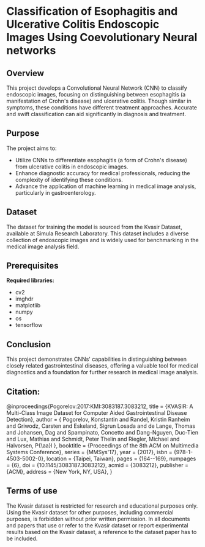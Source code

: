 # Classification of Esophagitis and Ulcerative Colitis Endoscopic Images Using Coevolutionary Neural networks

## Overview
This project develops a Convolutional Neural Network (CNN) to classify endoscopic images, focusing on distinguishing between esophagitis (a manifestation of Crohn's disease) and ulcerative colitis. Though similar in symptoms, these conditions have different treatment approaches. Accurate and swift classification can aid significantly in diagnosis and treatment.

## Purpose
The project aims to:
- Utilize CNNs to differentiate esophagitis (a form of Crohn's disease) from ulcerative colitis in endoscopic images.
- Enhance diagnostic accuracy for medical professionals, reducing the complexity of identifying these conditions.
- Advance the application of machine learning in medical image analysis, particularly in gastroenterology.

## Dataset
The dataset for training the model is sourced from the Kvasir Dataset, available at Simula Research Laboratory. This dataset includes a diverse collection of endoscopic images and is widely used for benchmarking in the medical image analysis field.

## Prerequisites
**Required libraries:**
- cv2
- imghdr
- matplotlib
- numpy
- os
- tensorflow


## Conclusion
This project demonstrates CNNs' capabilities in distinguishing between closely related gastrointestinal diseases, offering a valuable tool for medical diagnostics and a foundation for further research in medical image analysis.

## Citation:
@inproceedings{Pogorelov:2017:KMI:3083187.3083212,
  title = {KVASIR: A Multi-Class Image Dataset for Computer Aided Gastrointestinal Disease Detection},
  author = {
     Pogorelov, Konstantin and Randel, Kristin Ranheim and Griwodz, Carsten and
     Eskeland, Sigrun Losada and de Lange, Thomas and Johansen, Dag and
     Spampinato, Concetto and Dang-Nguyen, Duc-Tien and Lux, Mathias and
     Schmidt, Peter Thelin and Riegler, Michael and Halvorsen, P{\aa}l
  },
  booktitle = {Proceedings of the 8th ACM on Multimedia Systems Conference},
  series = {MMSys'17},
  year = {2017},
  isbn = {978-1-4503-5002-0},
  location = {Taipei, Taiwan},
  pages = {164--169},
  numpages = {6},
  doi = {10.1145/3083187.3083212},
  acmid = {3083212},
  publisher = {ACM},
  address = {New York, NY, USA},
}

## Terms of use
The Kvasir dataset is restricted for research and educational purposes only. Using the Kvasir dataset for other purposes, including commercial purposes, is forbidden without prior written permission. In all documents and papers that use or refer to the Kvasir dataset or report experimental results based on the Kvasir dataset, a reference to the dataset paper has to be included.
